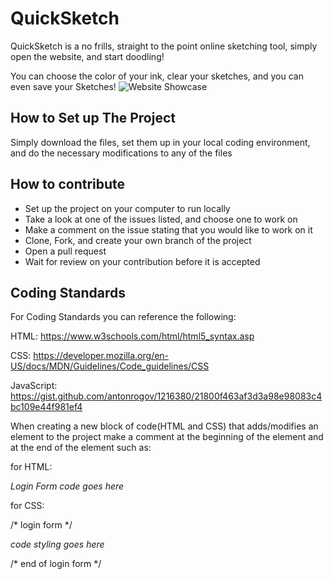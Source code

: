 

# QuickSketch
QuickSketch is a no frills, straight to the point online sketching tool, simply open the website, and start doodling!

You can choose the color of your ink, clear your sketches, and you can even save your Sketches!
![Website Showcase](https://i.imgur.com/1jiCpGJ.gif)
## How to Set up The Project
Simply download the files, set them up in your local coding environment, and do the necessary modifications to any of the files
## How to contribute
- Set up the project on your computer to run locally
- Take a look at one of the issues listed, and choose one to work on
- Make a comment on the issue stating that you would like to work on it
- Clone, Fork, and create your own branch of the project
- Open a pull request
- Wait for review on your contribution before it is accepted

## Coding Standards
For Coding Standards you can reference the following:

HTML: https://www.w3schools.com/html/html5_syntax.asp

CSS: https://developer.mozilla.org/en-US/docs/MDN/Guidelines/Code_guidelines/CSS

JavaScript: https://gist.github.com/antonrogov/1216380/21800f463af3d3a98e98083c4bc109e44f981ef4

When creating a new block of code(HTML and CSS) that adds/modifies an element to the project make a comment at the beginning of the element and at the end of the element such as:

for HTML:

**<!--- Login Form --->**

*Login Form code goes here*

**<!--- End of Login Form --->**


for CSS: 

/* login form */

*code styling goes here*

/* end of login form */
